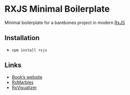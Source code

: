 # RXJS Minimal Boilerplate
Minimal boilerplate for a barebones project in modern [RxJS](https://rxjs.dev/)

## Installation
 - `npm install rxjs`

## Links
- [Book’s website](https://pragprog.com/titles/smreactjs5/reactive-programming-with-rxjs-5/)
- [RxMarbles](https://rxmarbles.com/)
- [RxVisualizer](https://rxviz.com/)
